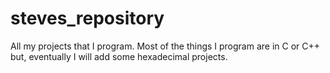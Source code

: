 # steves_repository
All my projects that I program. Most of the things I program are in C or C++ but, eventually I will add some hexadecimal projects.
